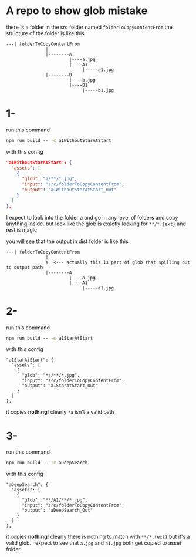 # A repo to show glob mistake

there is a folder in the src folder named `folderToCopyContentFrom` the structure of the folder is like this

```
---| folderToCopyContentFrom
               |
               |--------A
                        |----a.jpg
                        |----A1
                             |-----a1.jpg
               |--------B
                        |----b.jpg
                        |----B1
                             |-----b1.jpg

```

# 1-

run this command

```cmd
npm run build -- -c a1WithoutStarAtStart
```

with this config

```json
"a1WithoutStarAtStart": {
  "assets": [
    {
      "glob": "a/**/*.jpg",
      "input": "src/folderToCopyContentFrom",
      "output": "a1WithoutStarAtStart_Out"
    }
  ]
},
```

I expect to look into the folder a and go in any level of folders and copy anything inside. but look like the glob is exactly looking for `**/*.{ext}` and rest is magic

you will see that the output in dist folder is like this

```
---| folderToCopyContentFrom
               |
               a  <--- actually this is part of glob that spilling out to output path
               |--------A
                        |----a.jpg
                        |----A1
                             |-----a1.jpg
```

# 2-

run this command

```cmd
npm run build -- -c a1StarAtStart
```

with this config

```
"a1StarAtStart": {
  "assets": [
    {
      "glob": "*a/**/*.jpg",
      "input": "src/folderToCopyContentFrom",
      "output": "a1StarAtStart_Out"
    }
  ]
},
```

it copies **nothing**! clearly `*a` isn't a valid path

# 3-

run this command

```cmd
npm run build -- -c aDeepSearch
```

with this config

```
"aDeepSearch": {
  "assets": [
    {
      "glob": "**/A1/**/*.jpg",
      "input": "src/folderToCopyContentFrom",
      "output": "aDeepSearch_Out"
    }
  ]
},
```

it copies **nothing**! clearly there is nothing to match with `**/*.{ext}` but it's a valid glob. I expect to see that `a.jpg` and `a1.jpg` both get copied to asset folder.
